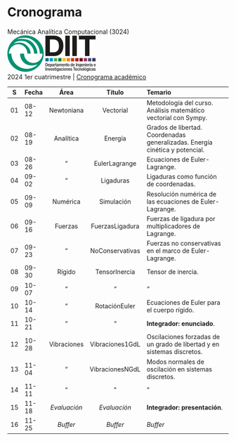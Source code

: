 # Cronograma
Mecánica Analítica Computacional (3024)  
![DIIT - UNLaM](https://raw.githubusercontent.com/bettachini/MecanicaAnaliticaComputacional/master/figurasLaTeX/ambos.png)   
2024 1er cuatrimestre | [Cronograma académico](https://www.unlam.edu.ar/index.php?seccion=8&idArticulo=449)

| S  | Fecha | Área         | Título          | Temario                                                                      |
|:--:|:----- |:------------:|:---------------:|:-----------------------------------------------------------------------------|
| 01 | 08-12 | Newtoniana   | Vectorial       | Metodología del curso. Análisis matemático vectorial con Sympy.              |  
| 02 | 08-19 | Analítica    | Energía         | Grados de libertad. Coordenadas generalizadas. Energía cinética y potencial. |
| 03 | 08-26 | “            | EulerLagrange   | Ecuaciones de Euler-Lagrange.                                                |
| 04 | 09-02 | “            | Ligaduras       | Ligaduras como función de coordenadas.                                       |
| 05 | 09-09 | Numérica     | Simulación      | Resolución numérica de las ecuaciones de Euler-Lagrange.                     |
| 06 | 09-16 | Fuerzas      | FuerzasLigadura | Fuerzas de ligadura por multiplicadores de Lagrange.                         |
| 07 | 09-23 | “            | NoConservativas | Fuerzas no conservativas en el marco de Euler-Lagrange.                      |
| 08 | 09-30 | Rígido       | TensorInercia   | Tensor de inercia.                                                           |
| 09 | 10-07 | “            | “               | “                                                                            |
| 10 | 10-14 | “            | RotaciónEuler   | Ecuaciones de Euler para el cuerpo rígido.                                   |
| 11 | 10-21 | “            | “               | **Integrador: enunciado**.                                                   |
| 12 | 10-28 | Vibraciones  | Vibraciones1GdL | Oscilaciones forzadas de un grado de libertad y en sistemas discretos.       |
| 13 | 11-04 | “            | VibracionesNGdL | Modos normales de oscilación en sistemas discretos.                          |
| 14 | 11-11 | “            | "               | "                                                                            |
| 15 | 11-18 | _Evaluación_ | _Evaluación_    | **Integrador: presentación**.                                                |
| 16 | 11-25 | _Buffer_     | _Buffer_        | _Buffer_                                                                     |
